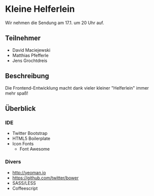 # Kleine Helferlein

Wir nehmen die Sendung am 17.1. um 20 Uhr auf.

## Teilnehmer

* David Maciejewski
* Matthias Pfefferle
* Jens Grochtdreis

## Beschreibung

Die Frontend-Entwicklung macht dank vieler kleiner "Helferlein" immer mehr spaß!

## Überblick

### IDE

* Twitter Bootstrap
* HTML5 Boilerplate
* Icon Fonts
  * Font Awesome

### Divers

* http://yeoman.io
* https://github.com/twitter/bower
* SASS/LESS
* Coffeescript
